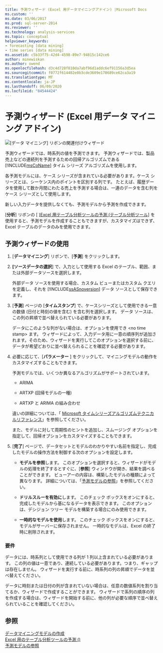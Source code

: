 ```yaml
---
title: 予測ウィザード (Excel 用データマイニングアドイン) |Microsoft Docs
ms.custom: ''
ms.date: 03/06/2017
ms.prod: sql-server-2014
ms.reviewer: ''
ms.technology: analysis-services
ms.topic: conceptual
helpviewer_keywords:
- forecasting [data mining]
- time series [data mining]
ms.assetid: c5b33f75-42d4-4598-89e7-94815c142ce6
author: minewiskan
ms.author: owend
ms.openlocfilehash: d3c4d728f810da7abf96d1addc6ef91156a3d5ea
ms.sourcegitcommit: f0772f614482e0b3cde3609e178689ce62ca3a19
ms.translationtype: MT
ms.contentlocale: ja-JP
ms.lasthandoff: 06/09/2020
ms.locfileid: "84544424"
---
```

# <a name="forecast-wizard-data-mining-add-ins-for-excel"></a>予測ウィザード (Excel 用データ マイニング アドイン)
  ![[データ マイニング] リボンの関連付けウィザード](media/dmc-forecast.gif "[データ マイニング] リボンの関連付けウィザード")  
  
 予測ウィザードでは、時系列の値を予測できます。 予測ウィザードでは、製品売上などの連続列を予測するための回帰アルゴリズムである [!INCLUDE[msCoName](../includes/msconame-md.md)] タイム シリーズ アルゴリズムを使用します。  
  
 各予測モデルには、ケース シリーズが含まれている必要があります。ケース シリーズとは、シーケンス内のポイントを区別する列です。 たとえば、履歴データを使用して数か月間にわたる売上を予測する場合は、一連のデータを含む列をケース シリーズとして使用します。  
  
 新しい入力データを提供しなくても、予測モデルから予測を作成できます。  
  
 [**分析**] リボンの [ [&#41;Excel 用テーブル分析ツールの予測 &#40;テーブル分析ツール](forecast-table-analysis-tools-for-excel.md)] を使用すると、予測モデルを作成することもできますが、カスタマイズはできず、Excel テーブルのデータのみを使用できます。  
  
## <a name="using-the-forecast-wizard"></a>予測ウィザードの使用  
  
1.  [**データマイニング**] リボンで、[**予測**] をクリックします。  
  
2.  **[ソースデータの選択**] で、入力として使用する Excel のテーブル、範囲、または外部データソースを選択します。  
  
     外部データ ソースを使用する場合、カスタム ビューまたはカスタム クエリを定義し、それを [!INCLUDE[ssASnoversion](../includes/ssasnoversion-md.md)] データ ソースとして保存できます。  
  
3.  [**予測**] ページの [**タイムスタンプ**] で、ケースシリーズとして使用できる一意の数値 (日付と時刻の値を含む) を含む列を選択します。 データ ソースは、この列の昇順で並べ替えられている必要があります。  
  
     データにこのような列がない場合は、オプションを使用でき \<no time stamp> ます。 ウィザードによって、入力データ用に一意の順序列が追加されます。そのため、ウィザードを実行してこのオプションを選択する前に、データが希望どおりに並べ替えられることを確認する必要があります。  
  
4.  必要に応じて、[**パラメーター** ] をクリックして、マイニングモデルの動作をカスタマイズすることもできます。  
  
     予測モデルでは、いくつか異なるアルゴリズムがサポートされています。  
  
    -   ARIMA  
  
    -   ARTXP (回帰モデルの一種)  
  
    -   ARTXP と ARIMA の組み合わせ  
  
     違いの詳細については、「 [Microsoft タイムシリーズアルゴリズムテクニカルリファレンス](data-mining/microsoft-time-series-algorithm-technical-reference.md)」を参照してください。  
  
     また、モデルに対して周期性のヒントを追加し、スムージング オプションを指定して、回帰オプションをカスタマイズすることもできます。  
  
5.  [**完了**] ページで、データセットとモデルのわかりやすい名前を指定し、完成したモデルの操作方法を制御する次のオプションを設定します。  
  
    -   **モデルを参照**します。 このオプションを選択すると、ウィザードがモデルの処理を終了するとすぐに、[**参照**] ウィンドウが開き、結果を調べることができます。 ビューアーの内容は、構築したモデルの種類によって異なります。 詳細については、「[予測モデルの参照](browsing-a-forecasting-model.md)」を参照してください。  
  
    -   **ドリルスルーを有効に**します。 このチェック ボックスをオンにすると、完成したモデルから基になるデータを表示できます。 このオプションは、デシジョン ツリー モデルを構築する場合にのみ使用できます。  
  
    -   **一時的なモデルを使用**します。 このチェック ボックスをオンにすると、モデルがサーバーに保存されません。 一時的なモデルは、Excel の終了時に削除されます。  
  
### <a name="requirements"></a>要件  
 データには、時系列として使用できる列が 1 列以上含まれている必要があります。 この列の値は一意であり、連続している必要があります。つまり、ギャップは存在しません。 ウィザードを実行する前に、時系列の列の昇順でデータを並べ替えてください。  
  
 データに時刻または日付の列が含まれていない場合は、任意の数値系列を割り当てるか、ウィザードで作成することができます。 ウィザードで系列の順序の列を作成する場合は、ウィザードを開始する前に、他の列が必要な順序で並べ替えられていることを確認してください。  
  
## <a name="see-also"></a>参照  
 [データマイニングモデルの作成](creating-a-data-mining-model.md)   
 [Excel 用のテーブル分析ツールの予測 &#40;&#41;](forecast-table-analysis-tools-for-excel.md)   
 [予測モデルの参照](browsing-a-forecasting-model.md)  
  
  
